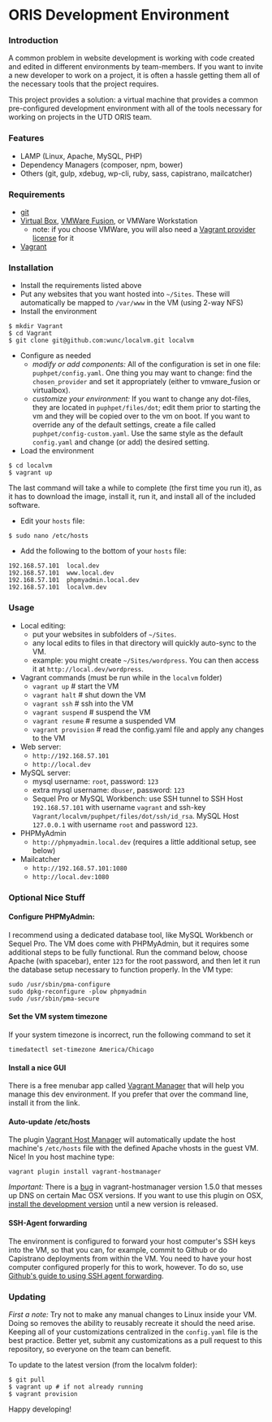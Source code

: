 # ORIS Development Environment

### Introduction

A common problem in website development is working with code created and edited in different environments by team-members. If you want to invite a new developer to work on a project, it is often a hassle getting them all of the necessary tools that the project requires.

This project provides a solution: a virtual machine that provides a common pre-configured development environment with all of the tools necessary for working on projects in the UTD ORIS team.

### Features

- LAMP (Linux, Apache, MySQL, PHP)
- Dependency Managers (composer, npm, bower)
- Others (git, gulp, xdebug, wp-cli, ruby, sass, capistrano, mailcatcher)

### Requirements

- [git](http://git-scm.com/)
- [Virtual Box](https://www.virtualbox.org/), [VMWare Fusion](http://www.vmware.com/products/fusion), or VMWare Workstation
	- note: if you choose VMWare, you will also need a [Vagrant provider license](https://www.vagrantup.com/vmware) for it
- [Vagrant](https://www.vagrantup.com/)

### Installation

- Install the requirements listed above
- Put any websites that you want hosted into `~/Sites`. These will automatically be mapped to `/var/www` in the VM (using 2-way NFS)
- Install the environment

```
$ mkdir Vagrant
$ cd Vagrant
$ git clone git@github.com:wunc/localvm.git localvm
```

- Configure as needed
	- *modify or add components:* All of the configuration is set in one file: `puphpet/config.yaml`. One thing you may want to change: find the `chosen_provider` and set it appropriately (either to vmware_fusion or virtualbox).
	- *customize your environment:* If you want to change any dot-files, they are located in `puphpet/files/dot`; edit them prior to starting the vm and they will be copied over to the vm on boot. If you want to override any of the default settings, create a file called `puphpet/config-custom.yaml`. Use the same style as the default `config.yaml` and change (or add) the desired setting.
- Load the environment

```
$ cd localvm
$ vagrant up
```

The last command will take a while to complete (the first time you run it), as it has to download the image, install it, run it, and install all of the included software.

- Edit your `hosts` file:

```
$ sudo nano /etc/hosts
```

- Add the following to the bottom of your `hosts` file:

```
192.168.57.101	local.dev
192.168.57.101  www.local.dev
192.168.57.101  phpmyadmin.local.dev
192.168.57.101  localvm.dev
```

### Usage

- Local editing:
	- put your websites in subfolders of `~/Sites`.
	- any local edits to files in that directory will quickly auto-sync to the VM.
	- example: you might create `~/Sites/wordpress`. You can then access it at `http://local.dev/wordpress`.
- Vagrant commands (must be run while in the `localvm` folder)
	- `vagrant up` # start the VM
	- `vagrant halt` # shut down the VM
	- `vagrant ssh` # ssh into the VM
	- `vagrant suspend` # suspend the VM
	- `vagrant resume` # resume a suspended VM
	- `vagrant provision` # read the config.yaml file and apply any changes to the VM
- Web server:
	- `http://192.168.57.101`
	- `http://local.dev`
- MySQL server:
	- mysql username: `root`, password: `123`
	- extra mysql username: `dbuser`, password: `123`
	- Sequel Pro or MySQL Workbench: use SSH tunnel to SSH Host `192.168.57.101` with username `vagrant` and ssh-key `Vagrant/localvm/puphpet/files/dot/ssh/id_rsa`. MySQL Host `127.0.0.1` with username `root` and password `123`. 
- PHPMyAdmin
	- `http://phpmyadmin.local.dev` (requires a little additional setup, see below)
- Mailcatcher
	- `http://192.168.57.101:1080`
	- `http://local.dev:1080`

### Optional Nice Stuff

#### Configure PHPMyAdmin:

I recommend using a dedicated database tool, like MySQL Workbench or Sequel Pro. The VM does come with PHPMyAdmin, but it requires some additional steps to be fully functional. Run the command below, choose Apache (with spacebar), enter `123` for the root password, and then let it run the database setup necessary to function properly. In the VM type:

```
sudo /usr/sbin/pma-configure
sudo dpkg-reconfigure -plow phpmyadmin
sudo /usr/sbin/pma-secure
```

#### Set the VM system timezone

If your system timezone is incorrect, run the following command to set it

```
timedatectl set-timezone America/Chicago
```

#### Install a nice GUI

There is a free menubar app called [Vagrant Manager](http://vagrantmanager.com/) that will help you manage this dev environment. If you prefer that over the command line, install it from the link.

#### Auto-update /etc/hosts

The plugin [Vagrant Host Manager](https://github.com/smdahlen/vagrant-hostmanager) will automatically update the host machine's `/etc/hosts` file with the defined Apache vhosts in the guest VM. Nice! In you host machine type:

```
vagrant plugin install vagrant-hostmanager
```

*Important:* There is a [bug](https://github.com/smdahlen/vagrant-hostmanager/issues/80) in vagrant-hostmanager version 1.5.0 that messes up DNS on certain Mac OSX versions. If you want to use this plugin on OSX, [install the development version](https://github.com/smdahlen/vagrant-hostmanager#installing-development-version) until a new version is released.

#### SSH-Agent forwarding

The environment is configured to forward your host computer's SSH keys into the VM, so that you can, for example, commit to Github or do Capistrano deployments from within the VM. You need to have your host computer configured properly for this to work, however.  To do so, use [Github's guide to using SSH agent forwarding](https://developer.github.com/guides/using-ssh-agent-forwarding/).

### Updating

*First a note:* Try not to make any manual changes to Linux inside your VM. Doing so removes the ability to reusably recreate it should the need arise. Keeping all of your customizations centralized in the `config.yaml` file is the best practice. Better yet, submit any customizations as a pull request to this repository, so everyone on the team can benefit.

To update to the latest version (from the localvm folder):

```
$ git pull
$ vagrant up # if not already running
$ vagrant provision
```

Happy developing!


